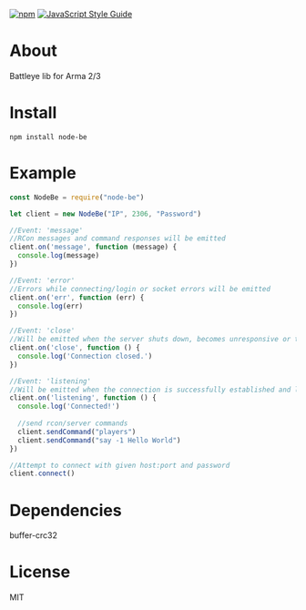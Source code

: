 [![npm](https://img.shields.io/npm/v/node-be.svg)](https://www.npmjs.com/package/node-be) [![JavaScript Style Guide](https://img.shields.io/badge/code_style-standard-brightgreen.svg)](https://standardjs.com)

# About
Battleye lib for Arma 2/3

# Install
```
npm install node-be
```
# Example
```js
const NodeBe = require("node-be")

let client = new NodeBe("IP", 2306, "Password")

//Event: 'message'
//RCon messages and command responses will be emitted
client.on('message', function (message) {
  console.log(message)
})

//Event: 'error'
//Errors while connecting/login or socket errors will be emitted
client.on('err', function (err) {
  console.log(err)
})

//Event: 'close'
//Will be emitted when the server shuts down, becomes unresponsive or the connection is lost
client.on('close', function () {
  console.log('Connection closed.')
})

//Event: 'listening'
//Will be emitted when the connection is successfully established and login has succeeded
client.on('listening', function () {
  console.log('Connected!')
  
  //send rcon/server commands
  client.sendCommand("players")
  client.sendCommand("say -1 Hello World")
})

//Attempt to connect with given host:port and password
client.connect()
```

# Dependencies
buffer-crc32

# License
MIT